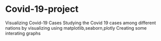 # Covid-19-project
Visualizing Covid-19 Cases
Studying the Covid 19 cases among different nations by visualizing using matplotlib,seaborn,plotly
Creating some interating graphs
